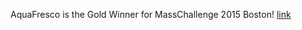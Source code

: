AquaFresco is the Gold Winner for MassChallenge 2015 Boston! 
[link](http://masschallenge.org/startups/2015/profile/aquafresco)
